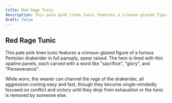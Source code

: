 ```yaml
---
title: Red Rage Tunic
description: This pale pink linen tunic features a crimson-glazed figure of a furious Pentolan drakerider in full panoply, spear raised. The hem is lined with thin opaline panels, each carved with a word like "...
draft: false
---
```


## Red Rage Tunic

This pale pink linen tunic features a crimson-glazed figure of a furious Pentolan drakerider in full panoply, spear raised. The hem is lined with thin opaline panels, each carved with a word like "sacrifice", "glory", and "Perseverance".

While worn, the wearer can channel the rage of the drakerider, all aggression coming easy and fast, though they become single-mindedly focused on conflict and victory until they drop from exhaustion or the tunic is removed by someone else.
